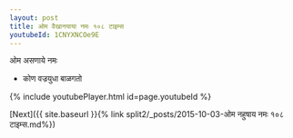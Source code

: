 ```yaml
---
layout: post
title: ओम वैखानयाया नमः १०८ टाइम्स
youtubeId: 1CNYXNCOe9E
---
```

 
 
 ओम असणाये नमः  
 
 -  कोण वज्रयुधा बाळगतो 
 
  
 
  
 
 
 
 
 
 


{% include youtubePlayer.html id=page.youtubeId %}
 
[Next]({{ site.baseurl }}{% link  split2/_posts/2015-10-03-ओम नहुषाय नमः १०८ टाइम्स.md%})
 
